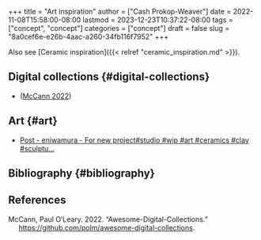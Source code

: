 +++
title = "Art inspiration"
author = ["Cash Prokop-Weaver"]
date = 2022-11-08T15:58:00-08:00
lastmod = 2023-12-23T10:37:22-08:00
tags = ["concept", "concept"]
categories = ["concept"]
draft = false
slug = "8a0cef6e-e26b-4aac-a260-34fb116f7952"
+++

Also see [Ceramic inspiration]({{< relref "ceramic_inspiration.md" >}}).


## Digital collections {#digital-collections}

-   (<a href="#citeproc_bib_item_1">McCann 2022</a>)


## Art {#art}

-   [Post - eniwamura - For new project#studio #wip #art #ceramics #clay #sculptu...](https://imgsed.com/p/Cw1oWjCBekw/)


## Bibliography {#bibliography}

## References

<style>.csl-entry{text-indent: -1.5em; margin-left: 1.5em;}</style><div class="csl-bib-body">
  <div class="csl-entry"><a id="citeproc_bib_item_1"></a>McCann, Paul O’Leary. 2022. “Awesome-Digital-Collections.” <a href="https://github.com/polm/awesome-digital-collections">https://github.com/polm/awesome-digital-collections</a>.</div>
</div>
